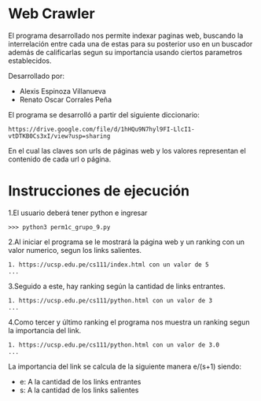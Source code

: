 # Web Crawler
El programa desarrollado nos permite indexar paginas web, buscando la interrelación entre cada una de estas para su posterior uso en un buscador además de calificarlas segun su importancia usando ciertos parametros establecidos.

Desarrollado por:
- Alexis Espinoza Villanueva
- Renato Oscar Corrales Peña

El programa se desarrolló a partir del siguiente diccionario:

    https://drive.google.com/file/d/1hHQu9N7hyl9FI-LlcI1-vtDTKB0Cs3xI/view?usp=sharing
    
En el cual las claves son urls de páginas web y los valores representan el contenido de cada url o página.

# Instrucciones de ejecución
1.El usuario deberá tener python e ingresar

    >>> python3 perm1c_grupo_9.py
    
2.Al iniciar el programa se le mostrará la página web y un ranking con un valor numerico, segun los links salientes.
  
    1. https://ucsp.edu.pe/cs111/index.html con un valor de 5
    ...

3.Seguido a este, hay ranking según la cantidad de links entrantes.

    1. https://ucsp.edu.pe/cs111/python.html con un valor de 3
    ...
    
4.Como tercer y último ranking el programa nos muestra un ranking segun la importancia del link.
 
    1. https://ucsp.edu.pe/cs111/python.html con un valor de 3.0
    ...
    
La importancia del link se calcula de la siguiente manera e/(s+1) siendo:
+ e: A la cantidad de los links entrantes
+ s: A la cantidad de los links salientes
